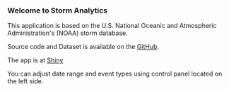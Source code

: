 ### Welcome to Storm Analytics

This application is based on the U.S. National Oceanic and Atmospheric Administration's (NOAA) storm database.

Source code and Dataset is available on the [GitHub](https://github.com/bgrappai/dataproducts).

The app is at [Shiny](https://brappai.shinyapps.io/dataproducts)

You can adjust date range and event types using control panel located on the left side.
